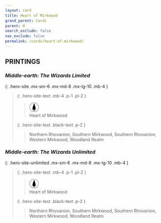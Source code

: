 ```yaml
---
layout: card
title: Heart of Mirkwood
grand_parent: Cards
parent: H
search_exclude: false
nav_exclude: false
permalink: /cards/heart-of-mirkwood/
---
```


## PRINTINGS


### _Middle-earth: The Wizards Limited_

{: .hero-site .mx-sm-6 .mx-md-8 .mx-lg-10 .mb-4 }
> {: .hero-site-text .mb-4 .p-1 .pl-2 }
> > <div class="card-mp"><img src="/assets/images/wilderness.svg"></div>
> > <div class="character-card-name">Heart of Mirkwood</div>
>
> {: .hero-site-text .black-text .p-2 }
> > Northern Rhovanion, Southern Mirkwood, Southern Rhovanion, Western Mirkwood, Woodland Realm 
> 

### _Middle-earth: The Wizards Unlimited_

{: .hero-site-unlimited .mx-sm-6 .mx-md-8 .mx-lg-10 .mb-4 }
> {: .hero-site-text .mb-4 .p-1 .pl-2 }
> > <div class="card-mp"><img src="/assets/images/wilderness.svg"></div>
> > <div class="character-card-name">Heart of Mirkwood</div>
>
> {: .hero-site-text .black-text .p-2 }
> > Northern Rhovanion, Southern Mirkwood, Southern Rhovanion, Western Mirkwood, Woodland Realm 
> 
